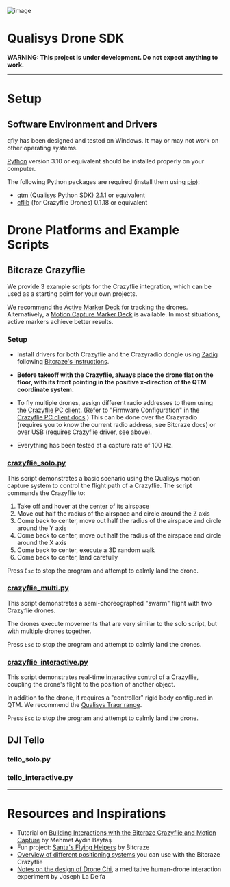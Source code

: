![image](https://user-images.githubusercontent.com/1661078/163686493-199c6ffb-0f5e-4e9b-be47-7b0ff5e60560.png)

# Qualisys Drone SDK

**WARNING: This project is under development. Do not expect anything to work.**

<!-- an entry point for students, researchers, engineers, artists, and designers to start tracking and flying drones using a Qualisys motion capture system. -->

---

<!-- # Box Contents

- 2x Bitcraze Crazyflie Drones
- 1x Bitcraze Antenna
- 2x Bitcraze Spare Parts Bundle
- 2x Qualisys x Bitcraze Active Marker Deck

--- -->

# Setup

## Software Environment and Drivers

qfly has been designed and tested on Windows. It may or may not work on other operating systems.

[Python](https://www.python.org/) version 3.10 or equivalent should be installed properly on your computer.

The following Python packages are required (install them using [pip](https://pypi.org/project/pip/)):

- [qtm](https://github.com/qualisys/qualisys_python_sdk) (Qualisys Python SDK) 2.1.1 or equivalent
- [cflib](https://github.com/bitcraze/crazyflie-lib-python) (for Crazyflie Drones) 0.1.18 or equivalent

# Drone Platforms and Example Scripts

## Bitcraze Crazyflie

We provide 3 example scripts for the Crazyflie integration, which can be used as a starting point for your own projects.

We recommend the [Active Marker Deck](https://store.bitcraze.io/collections/decks/products/active-marker-deck) for tracking the drones. Alternatively, a [Motion Capture Marker Deck](https://store.bitcraze.io/collections/decks/products/motion-capture-marker-deck) is available. In most situations, active markers achieve better results.

### Setup

- Install drivers for both Crazyflie and the Crazyradio dongle using [Zadig](https://zadig.akeo.ie/) following [Bitcraze's instructions](https://www.bitcraze.io/documentation/repository/crazyradio-firmware/master/building/usbwindows/).

- **Before takeoff with the Crazyflie, always place the drone flat on the floor, with its front pointing in the positive x-direction of the QTM coordinate system.**

- To fly multiple drones, assign different radio addresses to them using the [Crazyflie PC client](https://github.com/bitcraze/crazyflie-clients-python). (Refer to "Firmware Configuration" in the [Crazyflie PC client docs](https://www.bitcraze.io/documentation/repository/crazyflie-clients-python/master/userguides/userguide_client/).) This can be done over the Crazyradio (requires you to know the current radio address, see Bitcraze docs) or over USB (requires Crazyflie driver, see above).

- Everything has been tested at a capture rate of 100 Hz.

### [crazyflie_solo.py](crazyflie_solo.py)

This script demonstrates a basic scenario using the Qualisys motion capture system to control the flight path of a Crazyflie. The script commands the Crazyflie to:

1. Take off and hover at the center of its airspace
2. Move out half the radius of the airspace and circle around the Z axis
3. Come back to center, move out half the radius of the airspace and circle around the Y axis
4. Come back to center, move out half the radius of the airspace and circle around the X axis
5. Come back to center, execute a 3D random walk
6. Come back to center, land carefully

Press `Esc` to stop the program and attempt to calmly land the drone. 

### [crazyflie_multi.py](crazyflie_dual.py)

This script demonstrates a semi-choreographed "swarm" flight with two Crazyflie drones.

The drones execute movements that are very similar to the solo script, but with multiple drones together.

Press `Esc` to stop the program and attempt to calmly land the drones. 

### [crazyflie_interactive.py](crazyflie_interactive.py)

This script demonstrates real-time interactive control of a Crazyflie, coupling the drone's flight to the position of another object.

In addition to the drone, it requires a "controller" rigid body configured in QTM. We recommend the [Qualisys Traqr range](https://www.qualisys.com/accessories/traqr/).

Press `Esc` to stop the program and attempt to calmly land the drone. 


## DJI Tello

### tello_solo.py

### tello_interactive.py

---

# Resources and Inspirations

- Tutorial on [Building Interactions with the Bitcraze Crazyflie and Motion Capture](https://www.baytas.net/blog/crazyflie) by Mehmet Aydın Baytaş
- Fun project: [Santa's Flying Helpers](https://www.bitcraze.io/2021/12/santas-flying-helpers/) by Bitcraze
- [Overview of different positioning systems](https://www.bitcraze.io/2021/05/positioning-system-overview/) you can use with the Bitcraze Crazyflie
- [Notes on the design of Drone Chi](https://www.bitcraze.io/2019/12/designing-dronechi/), a meditative human-drone interaction experiment by Joseph La Delfa
